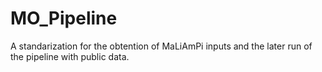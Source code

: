 # MO_Pipeline
A standarization for the obtention of MaLiAmPi inputs and the later run of the pipeline with public data.
